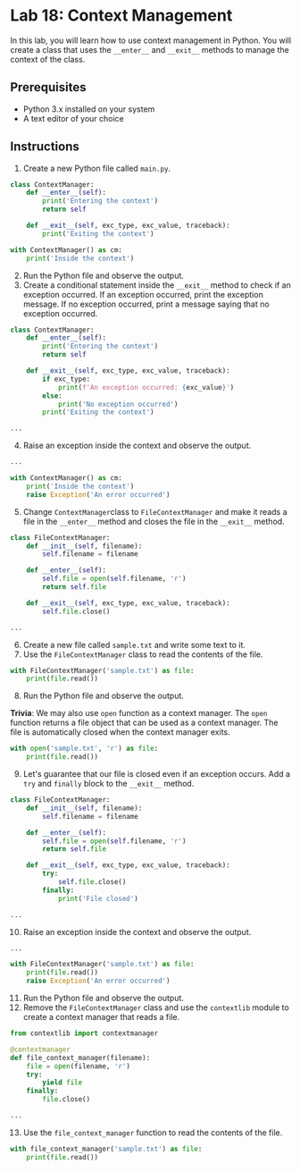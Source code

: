 # Lab 18: Context Management

In this lab, you will learn how to use context management in Python. You will create a class that uses the `__enter__` and `__exit__` methods to manage the context of the class.

## Prerequisites

- Python 3.x installed on your system
- A text editor of your choice

## Instructions

1. Create a new Python file called `main.py`.

```python
class ContextManager:
    def __enter__(self):
        print('Entering the context')
        return self

    def __exit__(self, exc_type, exc_value, traceback):
        print('Exiting the context')

with ContextManager() as cm:
    print('Inside the context')
```

2. Run the Python file and observe the output.
3. Create a conditional statement inside the `__exit__` method to check if an exception occurred. If an exception occurred, print the exception message. If no exception occurred, print a message saying that no exception occurred.

```python
class ContextManager:
    def __enter__(self):
        print('Entering the context')
        return self

    def __exit__(self, exc_type, exc_value, traceback):
        if exc_type:
            print(f'An exception occurred: {exc_value}')
        else:
            print('No exception occurred')
        print('Exiting the context')

...
```

4. Raise an exception inside the context and observe the output.

```python
...

with ContextManager() as cm:
    print('Inside the context')
    raise Exception('An error occurred')
```

5. Change `ContextManager`class to `FileContextManager` and make it reads a file in the `__enter__` method and closes the file in the `__exit__` method.

```python
class FileContextManager:
    def __init__(self, filename):
        self.filename = filename

    def __enter__(self):
        self.file = open(self.filename, 'r')
        return self.file

    def __exit__(self, exc_type, exc_value, traceback):
        self.file.close()

...
```

6. Create a new file called `sample.txt` and write some text to it.
7. Use the `FileContextManager` class to read the contents of the file.

```python
with FileContextManager('sample.txt') as file:
    print(file.read())
```

8. Run the Python file and observe the output.

**Trivia**: We may also use `open` function as a context manager. The `open` function returns a file object that can be used as a context manager. The file is automatically closed when the context manager exits.

```python
with open('sample.txt', 'r') as file:
    print(file.read())
```

9. Let's guarantee that our file is closed even if an exception occurs. Add a `try` and `finally` block to the `__exit__` method.

```python
class FileContextManager:
    def __init__(self, filename):
        self.filename = filename

    def __enter__(self):
        self.file = open(self.filename, 'r')
        return self.file

    def __exit__(self, exc_type, exc_value, traceback):
        try:
            self.file.close()
        finally:
            print('File closed')

...
```

10. Raise an exception inside the context and observe the output.

```python
...

with FileContextManager('sample.txt') as file:
    print(file.read())
    raise Exception('An error occurred')
```

11. Run the Python file and observe the output.
12. Remove the `FileContextManager` class and use the `contextlib` module to create a context manager that reads a file.

```python
from contextlib import contextmanager

@contextmanager
def file_context_manager(filename):
    file = open(filename, 'r')
    try:
        yield file
    finally:
        file.close()

...
```

13. Use the `file_context_manager` function to read the contents of the file.

```python
with file_context_manager('sample.txt') as file:
    print(file.read())
```
